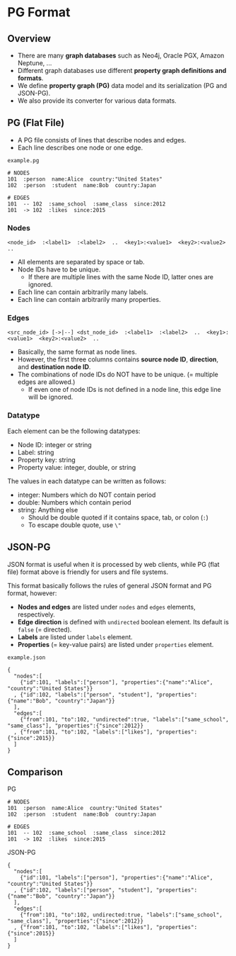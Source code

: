 # PG Format

## Overview

* There are many **graph databases** such as Neo4j, Oracle PGX, Amazon Neptune, ...
* Different graph databases use different **property graph definitions and formats**.
* We define **property graph (PG)** data model and its serialization (PG and JSON-PG).
* We also provide its converter for various data formats.

## PG (Flat File)

* A PG file consists of lines that describe nodes and edges.
* Each line describes one node or one edge.

`example.pg`

    # NODES
    101  :person  name:Alice  country:"United States"
    102  :person  :student  name:Bob  country:Japan

    # EDGES
    101  -- 102  :same_school  :same_class  since:2012
    101  -> 102  :likes  since:2015

### Nodes

    <node_id>  :<label1>  :<label2>  ..  <key1>:<value1>  <key2>:<value2>  ..

* All elements are separated by space or tab.
* Node IDs have to be unique.
    * If there are multiple lines with the same Node ID, latter ones are ignored.
* Each line can contain arbitrarily many labels.
* Each line can contain arbitrarily many properties.

### Edges

    <src_node_id> [->|--] <dst_node_id>  :<label1>  :<label2>  ..  <key1>:<value1>  <key2>:<value2>  ..

* Basically, the same format as node lines.
* However, the first three columns contains **source node ID**, **direction**, and **destination node ID**.
* The combinations of node IDs do NOT have to be unique. (= multiple edges are allowed.)
    * If even one of node IDs is not defined in a node line, this edge line will be ignored.

### Datatype

Each element can be the following datatypes:

* Node ID:  integer or string
* Label: string
* Property key: string
* Property value: integer, double, or string

The values in each datatype can be written as follows:

* integer: Numbers which do NOT contain period
* double: Numbers which contain period
* string: Anything else
    * Should be double quoted if it contains space, tab, or colon (`:`)
    * To escape double quote, use `\"`

## JSON-PG

JSON format is useful when it is processed by web clients, while PG (flat file) format above is friendly for users and file systems. 

This format basically follows the rules of general JSON format and PG format, however:

* **Nodes and edges** are listed under `nodes` and `edges` elements, respectively.
* **Edge direction** is defined with `undirected` boolean element. Its default is `false` (= directed).
* **Labels** are listed under `labels` element.
* **Properties** (= key-value pairs) are listed under `properties` element.

`example.json`

    {
      "nodes":[
        {"id":101, "labels":["person"], "properties":{"name":"Alice", "country":"United States"}}
      , {"id":102, "labels":["person", "student"], "properties":{"name":"Bob", "country":"Japan"}}
      ],
      "edges":[
        {"from":101, "to":102, "undirected":true, "labels":["same_school", "same_class"], "properties":{"since":2012}}
      , {"from":101, "to":102, "labels":["likes"], "properties":{"since":2015}}
      ]
    }



## Comparison

PG

    # NODES
    101  :person  name:Alice  country:"United States"
    102  :person  :student  name:Bob  country:Japan

    # EDGES
    101  -- 102  :same_school  :same_class  since:2012
    101  -> 102  :likes  since:2015

JSON-PG

    {
      "nodes":[
        {"id":101, "labels":["person"], "properties":{"name":"Alice", "country":"United States"}}
      , {"id":102, "labels":["person", "student"], "properties":{"name":"Bob", "country":"Japan"}}
      ],
      "edges":[
        {"from":101, "to":102, undirected:true, "labels":["same_school", "same_class"], "properties":{"since":2012}}
      , {"from":101, "to":102, "labels":["likes"], "properties":{"since":2015}}
      ]
    }

